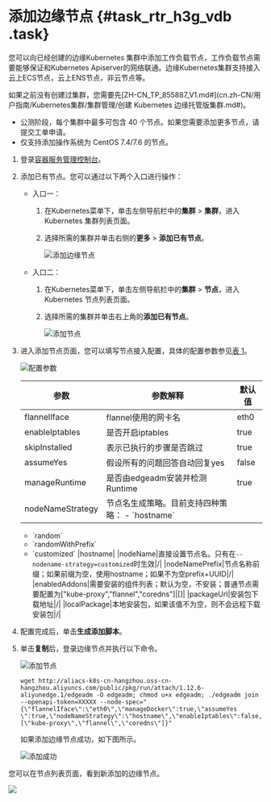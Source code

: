 # 添加边缘节点 {#task_rtr_h3g_vdb .task}

您可以向已经创建的边缘Kubernetes 集群中添加工作负载节点，工作负载节点需要能够保证和Kubernetes Apiserver的网络联通。边缘Kubernetes集群支持接入云上ECS节点，云上ENS节点，非云节点等。

如果之前没有创建过集群，您需要先[ZH-CN\_TP\_855887\_V1.md\#](cn.zh-CN/用户指南/Kubernetes集群/集群管理/创建 Kubernetes 边缘托管版集群.md#)。

-   公测阶段，每个集群中最多可包含 40 个节点。如果您需要添加更多节点，请提交工单申请。
-   仅支持添加操作系统为 CentOS 7.4/7.6 的节点。

1.  登录[容器服务管理控制台](https://cs.console.aliyun.com)。
2.  添加已有节点。您可以通过以下两个入口进行操作： 
    -   入口一：
        1.  在Kubernetes菜单下，单击左侧导航栏中的**集群** \> **集群**，进入 Kubernetes 集群列表页面。
        2.  选择所需的集群并单击右侧的**更多** \> **添加已有节点**。

            ![添加边缘节点](http://static-aliyun-doc.oss-cn-hangzhou.aliyuncs.com/assets/img/1039919/156462441552437_zh-CN.png)

    -   入口二：
        1.  在Kubernetes菜单下，单击左侧导航栏中的**集群** \> **节点**，进入 Kubernetes 节点列表页面。
        2.  选择所需的集群并单击右上角的**添加已有节点**。

            ![添加节点](http://static-aliyun-doc.oss-cn-hangzhou.aliyuncs.com/assets/img/1039919/156462441652932_zh-CN.png)

3.  进入添加节点页面，您可以填写节点接入配置，具体的配置参数参见[表 1](#table_5tq_9lp_h4i)。 

    ![配置参数](http://static-aliyun-doc.oss-cn-hangzhou.aliyuncs.com/assets/img/1039919/156462441652436_zh-CN.png)

    |参数|参数解释|默认值|
    |--|----|---|
    |flannelIface|flannel使用的网卡名|eth0|
    |enableIptables|是否开启iptables|true|
    |skipInstalled|表示已执行的步骤是否跳过|true|
    |assumeYes|假设所有的问题回答自动回复yes|false|
    |manageRuntime|是否由edgeadm安装并检测Runtime|true|
    |nodeNameStrategy|节点名生成策略。目前支持四种策略：     -   \`hostname\`
    -   \`random\`
    -   \`randomWithPrefix\`
    -   \`customized\`
 |hostname|
    |nodeName|直接设置节点名。只有在`--nodename-strategy=customized`时生效|/|
    |nodeNamePrefix|节点名称前缀；如果前缀为空，使用hostname；如果不为空prefix+UUID|/|
    |enabledAddons|需要安装的组件列表；默认为空，不安装；普通节点需要配置为\["kube-proxy","flannel","coredns"\]|\[\]|
    |packageUrl|安装包下载地址|/|
    |localPackage|本地安装包，如果该值不为空，则不会远程下载安装包|/|

4.  配置完成后，单击**生成添加脚本**。
5.  单击**复制**后，登录边缘节点并执行以下命令。 

    ![添加节点](images/52435_zh-CN.png "复制命令")

    ``` {#codeblock_lmy_7e5_8lg}
    wget http://aliacs-k8s-cn-hangzhou.oss-cn-hangzhou.aliyuncs.com/public/pkg/run/attach/1.12.6-aliyunedge.1/edgeadm -O edgeadm; chmod u+x edgeadm; ./edgeadm join 
    --openapi-token=XXXXX --node-spec="{\"flannelIface\":\"eth0\",\"manageDocker\":true,\"assumeYes
    \":true,\"nodeNameStrategy\":\"hostname\",\"enableIptables\":false,\"enableIpsec\":true,\"enabledAddons\":[\"kube-proxy\",\"flannel\",\"coredns\"]}"
    ```

    如果添加边缘节点成功，如下图所示。

    ![添加成功](http://static-aliyun-doc.oss-cn-hangzhou.aliyuncs.com/assets/img/1039919/156462441752432_zh-CN.png)


您可以在节点列表页面，看到新添加的边缘节点。

![](http://static-aliyun-doc.oss-cn-hangzhou.aliyuncs.com/assets/img/1039919/156462441752950_zh-CN.png)

